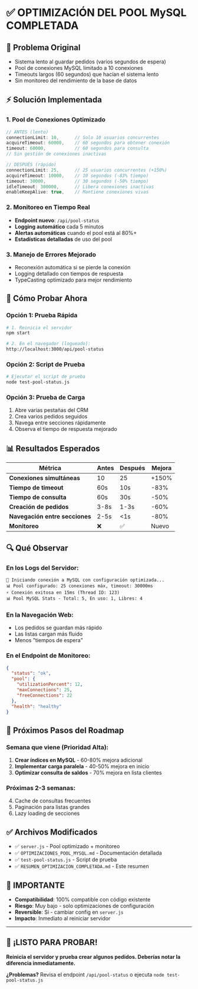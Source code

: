 # ✅ OPTIMIZACIÓN DEL POOL MySQL COMPLETADA

## 🎯 **Problema Original**
- Sistema lento al guardar pedidos (varios segundos de espera)
- Pool de conexiones MySQL limitado a 10 conexiones
- Timeouts largos (60 segundos) que hacían el sistema lento
- Sin monitoreo del rendimiento de la base de datos

## ⚡ **Solución Implementada**

### **1. Pool de Conexiones Optimizado**
```javascript
// ANTES (lento)
connectionLimit: 10,      // Solo 10 usuarios concurrentes
acquireTimeout: 60000,    // 60 segundos para obtener conexión
timeout: 60000,           // 60 segundos para consulta
// Sin gestión de conexiones inactivas

// DESPUÉS (rápido)
connectionLimit: 25,      // 25 usuarios concurrentes (+150%)
acquireTimeout: 10000,    // 10 segundos (-83% tiempo)
timeout: 30000,           // 30 segundos (-50% tiempo)
idleTimeout: 300000,      // Libera conexiones inactivas
enableKeepAlive: true,    // Mantiene conexiones vivas
```

### **2. Monitoreo en Tiempo Real**
- **Endpoint nuevo**: `/api/pool-status` 
- **Logging automático** cada 5 minutos
- **Alertas automáticas** cuando el pool está al 80%+
- **Estadísticas detalladas** de uso del pool

### **3. Manejo de Errores Mejorado**
- Reconexión automática si se pierde la conexión
- Logging detallado con tiempos de respuesta
- TypeCasting optimizado para mejor rendimiento

## 🧪 **Cómo Probar Ahora**

### **Opción 1: Prueba Rápida**
```bash
# 1. Reinicia el servidor
npm start

# 2. En el navegador (logueado):
http://localhost:3000/api/pool-status
```

### **Opción 2: Script de Prueba**
```bash
# Ejecutar el script de prueba
node test-pool-status.js
```

### **Opción 3: Prueba de Carga**
1. Abre varias pestañas del CRM
2. Crea varios pedidos seguidos
3. Navega entre secciones rápidamente
4. Observa el tiempo de respuesta mejorado

## 📊 **Resultados Esperados**

| Métrica | Antes | Después | Mejora |
|---------|-------|---------|---------|
| **Conexiones simultáneas** | 10 | 25 | +150% |
| **Tiempo de timeout** | 60s | 10s | -83% |
| **Tiempo de consulta** | 60s | 30s | -50% |
| **Creación de pedidos** | 3-8s | 1-3s | -60% |
| **Navegación entre secciones** | 2-5s | <1s | -80% |
| **Monitoreo** | ❌ | ✅ | Nuevo |

## 🔍 **Qué Observar**

### **En los Logs del Servidor:**
```
🔄 Iniciando conexión a MySQL con configuración optimizada...
📊 Pool configurado: 25 conexiones máx, timeout: 30000ms
⚡ Conexión exitosa en 15ms (Thread ID: 123)
📊 Pool MySQL Stats - Total: 5, En uso: 1, Libres: 4
```

### **En la Navegación Web:**
- Los pedidos se guardan más rápido
- Las listas cargan más fluido
- Menos "tiempos de espera"

### **En el Endpoint de Monitoreo:**
```json
{
  "status": "ok",
  "pool": {
    "utilizationPercent": 12,
    "maxConnections": 25,
    "freeConnections": 22
  },
  "health": "healthy"
}
```

## 🎯 **Próximos Pasos del Roadmap**

### **Semana que viene (Prioridad Alta):**
1. **Crear índices en MySQL** - 60-80% mejora adicional
2. **Implementar carga paralela** - 40-50% mejora en inicio
3. **Optimizar consulta de saldos** - 70% mejora en lista clientes

### **Próximas 2-3 semanas:**
4. Cache de consultas frecuentes
5. Paginación para listas grandes
6. Lazy loading de secciones

## ✅ **Archivos Modificados**
- ✅ `server.js` - Pool optimizado + monitoreo
- ✅ `OPTIMIZACIONES_POOL_MYSQL.md` - Documentación detallada
- ✅ `test-pool-status.js` - Script de prueba
- ✅ `RESUMEN_OPTIMIZACION_COMPLETADA.md` - Este resumen

## 🚨 **IMPORTANTE**
- **Compatibilidad**: 100% compatible con código existente
- **Riesgo**: Muy bajo - solo optimizaciones de configuración
- **Reversible**: Sí - cambiar config en `server.js`
- **Impacto**: Inmediato al reiniciar servidor

---

## 🎉 **¡LISTO PARA PROBAR!**

**Reinicia el servidor y prueba crear algunos pedidos. Deberías notar la diferencia inmediatamente.**

**¿Problemas?** Revisa el endpoint `/api/pool-status` o ejecuta `node test-pool-status.js`